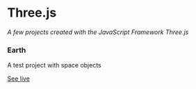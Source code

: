 # Three.js

*A few projects created with the JavaScript Framework Three.js*

### Earth

A test project with space objects

[See live](http://nclsmitchell.com/three.js/earth.html)
